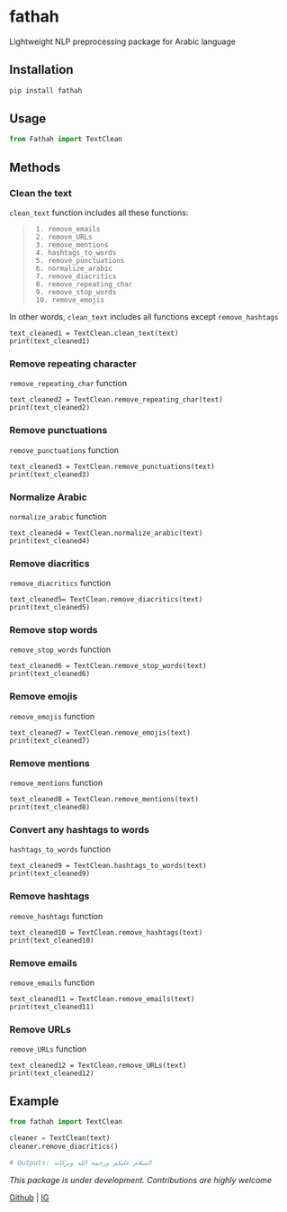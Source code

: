 # fathah
Lightweight NLP preprocessing package for Arabic language

## Installation
```sh
pip install fathah
```
## Usage
```python
from Fathah import TextClean
```

## Methods 

 ### Clean the text 
`clean_text` function includes all these functions:   
  >      1. remove_emails  
  >      2. remove_URLs  
  >      3. remove_mentions   
  >      4. hashtags_to_words     
  >      5. remove_punctuations  
  >      6. normalize_arabic   
  >      7. remove_diacritics   
  >      8. remove_repeating_char   
  >      9. remove_stop_words   
  >      10. remove_emojis

 In other words, `clean_text` includes all functions except `remove_hashtags` 
```
text_cleaned1 = TextClean.clean_text(text)
print(text_cleaned1)
```

 ### Remove repeating character
`remove_repeating_char` function
```
text_cleaned2 = TextClean.remove_repeating_char(text)
print(text_cleaned2)
```

 ### Remove punctuations
`remove_punctuations` function
```
text_cleaned3 = TextClean.remove_punctuations(text)
print(text_cleaned3)
```

 ### Normalize Arabic
`normalize_arabic` function

```
text_cleaned4 = TextClean.normalize_arabic(text)
print(text_cleaned4)
```

 ### Remove diacritics
`remove_diacritics` function
```
text_cleaned5= TextClean.remove_diacritics(text)
print(text_cleaned5)
```

 ### Remove stop words
`remove_stop_words` function
```
text_cleaned6 = TextClean.remove_stop_words(text)
print(text_cleaned6)
```

 ### Remove emojis
`remove_emojis` function
```
text_cleaned7 = TextClean.remove_emojis(text)
print(text_cleaned7)
```

 ### Remove mentions
`remove_mentions` function
```
text_cleaned8 = TextClean.remove_mentions(text)
print(text_cleaned8)
```

 ### Convert any hashtags to words
`hashtags_to_words` function
```
text_cleaned9 = TextClean.hashtags_to_words(text)
print(text_cleaned9)
```

 ### Remove hashtags
`remove_hashtags` function
```
text_cleaned10 = TextClean.remove_hashtags(text)
print(text_cleaned10)
```

 ### Remove emails
`remove_emails` function
```
text_cleaned11 = TextClean.remove_emails(text)
print(text_cleaned11)
```

 ### Remove URLs
`remove_URLs` function
```
text_cleaned12 = TextClean.remove_URLs(text)
print(text_cleaned12)
```


## Example
```python
from fathah import TextClean

cleaner = TextClean(text)
cleaner.remove_diacritics()

# Outputs: السلام عليكم ورحمة الله وبركاته
```


*This package is under development. Contributions are highly welcome*

[Github](https://github.com/fathah) | [IG](https://instagram.com/fatha_cr)